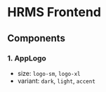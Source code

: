 # HRMS Frontend

## Components 

### 1. AppLogo
- size: `logo-sm`, `logo-xl` 
- variant: `dark`, `light`, `accent` 
